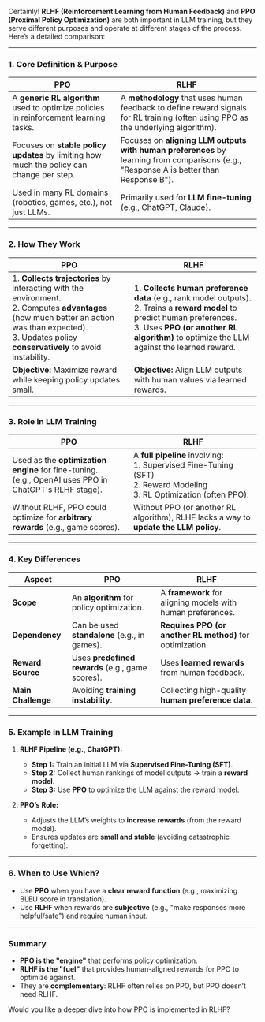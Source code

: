 Certainly! **RLHF (Reinforcement Learning from Human Feedback)** and **PPO (Proximal Policy Optimization)** are both important in LLM training, but they serve different purposes and operate at different stages of the process. Here’s a detailed comparison:

---

### **1. Core Definition & Purpose**
| **PPO** | **RLHF** |
|---------|----------|
| A **generic RL algorithm** used to optimize policies in reinforcement learning tasks. | A **methodology** that uses human feedback to define reward signals for RL training (often using PPO as the underlying algorithm). |
| Focuses on **stable policy updates** by limiting how much the policy can change per step. | Focuses on **aligning LLM outputs with human preferences** by learning from comparisons (e.g., "Response A is better than Response B"). |
| Used in many RL domains (robotics, games, etc.), not just LLMs. | Primarily used for **LLM fine-tuning** (e.g., ChatGPT, Claude). |

---

### **2. How They Work**
| **PPO** | **RLHF** |
|---------|----------|
| 1. **Collects trajectories** by interacting with the environment. <br> 2. Computes **advantages** (how much better an action was than expected). <br> 3. Updates policy **conservatively** to avoid instability. | 1. **Collects human preference data** (e.g., rank model outputs). <br> 2. Trains a **reward model** to predict human preferences. <br> 3. Uses **PPO (or another RL algorithm)** to optimize the LLM against the learned reward. |
| **Objective:** Maximize reward while keeping policy updates small. | **Objective:** Align LLM outputs with human values via learned rewards. |

---

### **3. Role in LLM Training**
| **PPO** | **RLHF** |
|---------|----------|
| Used as the **optimization engine** for fine-tuning. <br> (e.g., OpenAI uses PPO in ChatGPT's RLHF stage). | A **full pipeline** involving: <br> 1. Supervised Fine-Tuning (SFT) <br> 2. Reward Modeling <br> 3. RL Optimization (often PPO). |
| Without RLHF, PPO could optimize for **arbitrary rewards** (e.g., game scores). | Without PPO (or another RL algorithm), RLHF lacks a way to **update the LLM policy**. |

---

### **4. Key Differences**
| **Aspect**       | **PPO** | **RLHF** |
|------------------|---------|----------|
| **Scope** | An **algorithm** for policy optimization. | A **framework** for aligning models with human preferences. |
| **Dependency** | Can be used **standalone** (e.g., in games). | **Requires PPO (or another RL method)** for optimization. |
| **Reward Source** | Uses **predefined rewards** (e.g., game scores). | Uses **learned rewards** from human feedback. |
| **Main Challenge** | Avoiding **training instability**. | Collecting high-quality **human preference data**. |

---

### **5. Example in LLM Training**
1. **RLHF Pipeline (e.g., ChatGPT):**
   - **Step 1:** Train an initial LLM via **Supervised Fine-Tuning (SFT)**.
   - **Step 2:** Collect human rankings of model outputs → train a **reward model**.
   - **Step 3:** Use **PPO** to optimize the LLM against the reward model.

2. **PPO’s Role:**
   - Adjusts the LLM’s weights to **increase rewards** (from the reward model).
   - Ensures updates are **small and stable** (avoiding catastrophic forgetting).

---

### **6. When to Use Which?**
- Use **PPO** when you have a **clear reward function** (e.g., maximizing BLEU score in translation).
- Use **RLHF** when rewards are **subjective** (e.g., "make responses more helpful/safe") and require human input.

---

### **Summary**
- **PPO is the "engine"** that performs policy optimization.
- **RLHF is the "fuel"** that provides human-aligned rewards for PPO to optimize against.
- They are **complementary**: RLHF often relies on PPO, but PPO doesn’t need RLHF.

Would you like a deeper dive into how PPO is implemented in RLHF?